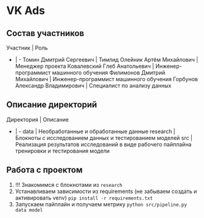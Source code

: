 # VK Ads

## Состав участников

Участник | Роль
- | -
Томин Дмитрий Сергеевич | Тимлид
Олейник Артём Михайлович | Менеджер проекта
Ковалевский Глеб Анатольевич | Инженер-программист машинного обучения
Филимонов Дмитрий Михайлович | Инженер-программист машинного обучения
Горбунов Александр Владимирович | Специалист по анализу данных

## Описание директорий

Директория | Описание
- | -
data | Необработанные и обработанные данные
research | Блокноты с исследованием данных и тестированием моделей
src | Реализация результатов исследований в виде рабочего пайплайна тренировки и тестирования модели

## Работа с проектом

1. !!! Знакомимся с блокнотами из `research` 
2. Устанавливаем зависимости из requirements (не забываем создать и активировать venv) `pip install -r requirements.txt`
3. Запускаем пайплайн и получаем метрику `python src/pipeline.py data model`
